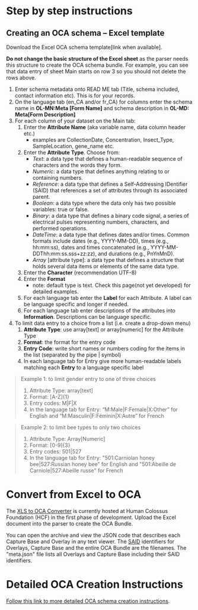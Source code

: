 # Step by step instructions

## Creating an OCA schema – Excel template
Download the Excel OCA schema template[link when available].

**Do not change the basic structure of the Excel sheet** as the parser needs this structure to create the OCA schema bundle. For example, you can see that data entry of sheet Main starts on row 3 so you should not delete the rows above.

1. Enter schema metadata onto READ ME tab (Title, schema included, contact information etc). This is for your records.
2. On the language tab (en_CA and/or fr_CA) for columns enter the schema name in **OL-MN:Meta [Form Name]** and schema description in **OL-MD: Meta[Form Description]**
3. For each column of your dataset on the Main tab:
   1. Enter the **Attribute Name** (aka variable name, data column header etc.)
      - examples are CollectionDate, Concentration, Insect_Type, SampleLocation, gene_name etc.
   2. Enter the **Attribute Type**. Choose from:      
      - *Text*: a data type that defines a human-readable sequence of characters and the words they form.
      - *Numeric*: a data type that defines anything relating to or containing numbers.
      - *Reference*: a data type that defines a Self-Addressing IDentifier (SAID) that references a set of attributes through its associated parent.
      - *Boolean*: a data type where the data only has two possible variables: true or false.
      - *Binary*: a data type that defines a binary code signal, a series of electrical pulses representing numbers, characters, and performed operations.
      - *DateTime*: a data type that defines dates and/or times. Common formats include dates (e.g., YYYY-MM-DD), times (e.g., hh:mm:ss), dates and times concatenated (e.g., YYYY-MM-DDThh:mm:ss.sss+zz:zz), and durations (e.g., PnYnMnD).
      - *Array* [attribute type]: a data type that defines a structure that holds several data items or elements of the same data type.
   4. Enter the **Character** (recommendation UTF-8)
   5. Enter the **Format**
      - note: default type is text. Check this page(not yet developed) for detailed examples.
   6. For each language tab enter the **Label** for each Attribute. A label can be language specific and longer if needed.
   7. For each language tab enter descriptions of the attributes into **Information**. Descriptions can be language specific.
4. To limit data entry to a choice from a list (i.e. create a drop-down menu)
     1. **Attribute Type**: use array[text] or array[numeric] for the Attribute Type 
     2. **Format**: the format for the entry code
     3. **Entry Code**: write short names or numbers coding for the items in the list (separated by the pipe &#124; symbol)
     4. In each language tab for Entry give more human-readable labels matching each **Entry** to a language specific label

> Example 1: to limit gender entry to one of three choices
> 1. Attribute Type: array[text] 
> 2. Format: [A-Z]{1}
> 3. Entry codes: M&#124;F&#124;X 
> 4. In the language tab for Entry: “M:Male&#124;F:Female&#124;X:Other” for English and “M:Masculin&#124;F:Féminin&#124;X:Autre” for French

> Example 2: to limit bee types to only two choices
> 1. Attribute Type: Array[Numeric]
> 2. Format: [0-9]{3}
> 3. Entry codes: 501&#124;527
> 4. In the language tab for Entry: "501:Carniolan honey bee&#124;527:Russian honey bee" for English and "501:Abeille de Carniole&#124;527:Abeille russe" for French

# Convert from Excel to OCA

The [XLS to OCA Converter](https://browser.oca.argo.colossi.network/#/) is currently hosted at Human Colossus Foundation (HCF) in the first phase of development. Upload the Excel document into the parser to create the OCA Bundle. 

You can open the archive and view the JSON code that describes each Capture Base and Overlay in any text viewer. The [SAID](identifiers_and_saids.md) identifiers for Overlays, Capture Base and the entire OCA Bundle are the filenames. The "meta.json" file lists all Overlays and Capture Base including their SAID identifiers. 

# Detailed OCA Creation Instructions

[Follow this link to more detailed OCA schema creation instructions](create_OCA_schema.md).
